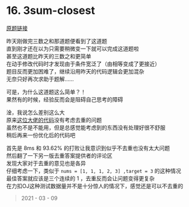 # 16. 3sum-closest

[原题链接](https://leetcode-cn.com/problems/3sum-closest/)

昨天刚做完三数之和那道题便看到了这道题  
直到刚才还在以为只需要稍微变一下就可以完成这道题啦  
甚至这道题比昨天的三数之和更简单  
在动手修改代码时才发现由于条件宽泛了（由相等变成了更接近）  
题目反而更加困难了，继续沿用昨天的代码逻辑会更加混杂  
无奈只好再次求助于题解……  

可是，为什么这道题这么简单？！  
果然有的时候，经验反而会是阻碍自己思考的障碍  

淦，我说怎么差别这么大  
原来[这位大佬的代码](https://leetcode-cn.com/problems/3sum-closest/solution/hua-jie-suan-fa-16-zui-jie-jin-de-san-shu-zhi-he-b/)没有考虑去重的问题  
虽然也不是不能用，但是总感觉能考虑到的东西没有处理好很不舒服  
稍后再来一份优化后的代码吧  

首先是 8ms 和 93.62% 的打败让我意识到似乎不去重也没有太大问题  
然后翻了一下另一版去重答案提供者的评论区  
发现大家对于去重的意见也是各异  
仔细考虑一下，类似于 `nums = [1, 1, 1, 2, 3] ,target = 3` 的这种情况  
最佳答案就应该是三个连续的 1 ，去重反而会让问题变得更复杂  
在力扣OJ这种测试数据量并不是十分惊人的情况下，感觉还是可以不去重的  

> 2021 - 03 - 09

